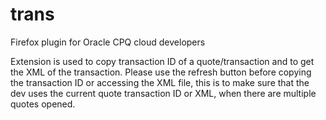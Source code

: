 # trans
Firefox plugin for Oracle CPQ cloud developers

Extension is used to copy transaction ID of a quote/transaction and to get the XML of the transaction. Please use the refresh button before copying the transaction ID or accessing the XML file, this is to make sure that the dev uses the current quote transaction ID or XML, when there are multiple quotes opened.  

